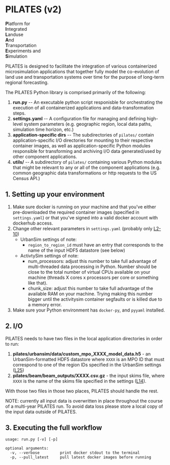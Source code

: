 # PILATES (v2)
**P**latform for \
**I**ntegrated \
**L**anduse \
**A**nd \
**T**ransportation \
**E**xperiments and \
**S**imulation

PILATES is designed to facilitate the integration of various containerized microsimulation applications that together fully model the co-evolution of land use and transportation systems over time for the purpose of long-term regional forecasting.

The PILATES Python library is comprised primarily of the following:
1. **run.py** -- An executable python script responisble for orchestrating the execution of all containerized applications and data-transformation steps.
2. **settings.yaml** -- A configuration file for managing and defining high-level system parameters (e.g. geographic region, local data paths, simulation time horizon, etc.)
3. **application-specific dirs** -- The subdirectories of `pilates/` contain application-specific I/O directories for mounting to their respective container images, as well as application-specific Python modules responsible for transforming and archiving I/O data generated/used by other component applications.
4. **utils/** -- A subdirectory of `pilates/` containing various Python modules that might be relevant to any or all of the component applications (e.g. common geographic data transformations or http requests to the US Census API.)


## 1. Setting up your environment
1. Make sure docker is running on your machine and that you've either pre-downloaded the required container images (specified in `settings.yaml`) or that you've signed into a valid docker account with dockerhub access.
2. Change other relevant parameters in `settings.yaml` (probably only [L2-10](https://github.com/ual/PILATES/blob/v2/settings.yaml#L2-L10))
   - UrbanSim settings of note:
      - `region_to_region_id` must have an entry that corresponds to the name of the input HDF5 datastore (see below)
   - ActivtySim settings of note:
      - num_processors: adjust this number to take full advantage of multi-threaded data processing in Python. Number should be close to the total number of virtual CPUs available on your machine (threads X cores x processors per core or something like that).
      - chunk_size: adjust this number to take full advantage of the available RAM on your machine. Trying making this number bigger until the activitysim container segfaults or is killed due to a memory error.
4. Make sure your Python environment has `docker-py`, and `pyyaml` installed.

## 2. I/O
PILATES needs to have two files in the local application directories in order to run:
1. **pilates/urbansim/data/custom_mpo_XXXX_model_data.h5** - an UrbanSim-formatted HDF5 datastore where `XXXX` is an MPO ID that must correspond to one of the region IDs specified in the UrbanSim settings ([L25](https://github.com/ual/PILATES/blob/master/settings.yaml#L25)) 
2. **pilates/beam/beam_outputs/XXXX.csv.gz** - the input skims file, where `XXXX` is the name of the skims file specified in the settings ([L14](https://github.com/ual/PILATES/blob/master/settings.yaml#L14)). 

With those two files in those two places, PILATES should handle the rest. 

NOTE: currently all input data is overwritten in place throughout the course of a multi-year PILATES run. To avoid data loss please store a local copy of the input data outside of PILATES.

## 3. Executing the full workflow
```
usage: run.py [-v] [-p]

optional arguments:
  -v, --verbose         print docker stdout to the terminal
  -p, --pull_latest     pull latest docker images before running
```
